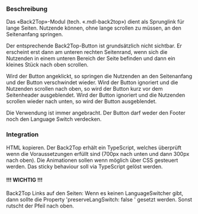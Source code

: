 ### Beschreibung 
Das «Back2Top»-Modul (tech. «.mdl-back2top») dient als Sprunglink für lange Seiten. Nutzende können, ohne lange scrollen zu müssen, an den Seitenanfang springen.

Der entsprechende Back2Top-Button ist grundsätzlich nicht sichtbar. Er erscheint erst dann am unteren rechten Seitenrand, wenn sich die Nutzenden in einem unteren Bereich der Seite befinden und dann ein kleines Stück nach oben scrollen.

Wird der Button angeklickt, so springen die Nutzenden an den Seitenanfang und der Button verschwindet wieder.
Wird der Button ignoriert und die Nutzenden scrollen nach oben, so wird der Button kurz vor dem Seitenheader ausgeblendet.
Wird der Button ignoriert und die Nutzenden scrollen wieder nach unten, so wird der Button ausgeblendet.

Die Verwendung ist immer angebracht.
Der Button darf weder den Footer noch den Language Switch verdecken.

### Integration
 HTML kopieren. 
 Der Back2Top erhält ein TypeScript, welches überprüft wenn die Voraussetzungen erfüllt sind (700px nach unten und dann 300px nach oben). Die Animationen sollen wenn möglich über CSS gesteuert werden. Das sticky behaviour soll via TypeScript gelöst werden.
#### !!! WICHTIG !!!
 Back2Top Links auf den Seiten: Wenn es keinen LanguageSwitcher gibt, dann sollte die Property 'preserveLangSwitch: false ' gesetzt werden. Sonst rutscht der Pfeil nach oben.


